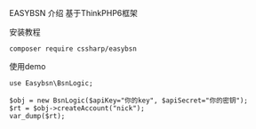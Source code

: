 EASYBSN
介绍
基于ThinkPHP6框架
 

安装教程
```
composer require cssharp/easybsn
```

使用demo
```
use Easybsn\BsnLogic;

$obj = new BsnLogic($apiKey="你的key", $apiSecret="你的密钥");
$rt = $obj->createAccount("nick");
var_dump($rt);
```


